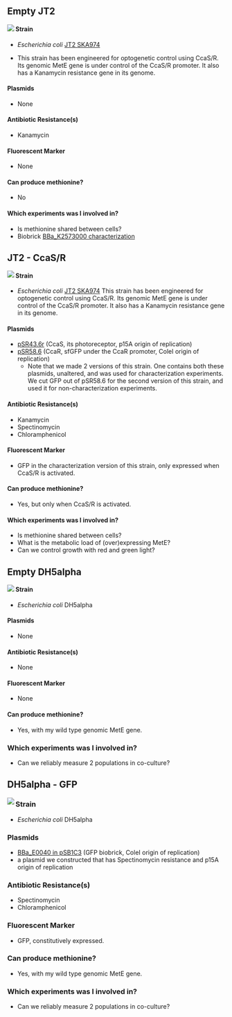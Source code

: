 ## Empty JT2

<img align="left" src="http://2018.igem.org/wiki/images/5/56/T--Waterloo--MeetMicro_JT2.png">

#### Strain
- _Escherichia coli_ [JT2 SKA974](https://www.addgene.org/80403/) 

- This strain has been engineered for optogenetic control using CcaS/R. Its genomic MetE gene is under control of the CcaS/R promoter. It also has a Kanamycin resistance gene in its genome. 

#### Plasmids 
- None

#### Antibiotic Resistance(s)
- Kanamycin

#### Fluorescent Marker 
- None

#### Can produce methionine? 
- No 

#### Which experiments was I involved in? 
- Is methionine shared between cells? 
- Biobrick [BBa_K2573000 characterization](http://parts.igem.org/Part:BBa_K2573000) 

## JT2 - CcaS/R

<img align="left" src="http://2018.igem.org/wiki/images/a/a9/T--Waterloo--MeetMicro_JT2CcaSR.png">

#### Strain 
- _Escherichia coli_ [JT2 SKA974](https://www.addgene.org/80403/) 
This strain has been engineered for optogenetic control using CcaS/R. Its genomic MetE gene is under control of the CcaS/R promoter. It also has a Kanamycin resistance gene in its genome. 

#### Plasmids
- [pSR43.6r](https://www.addgene.org/63197/) (CcaS, its photoreceptor, p15A origin of replication)
- [pSR58.6](https://www.addgene.org/63176/) (CcaR, sfGFP under the CcaR promoter, ColeI origin of replication)
  - Note that we made 2 versions of this strain. One contains both these plasmids, unaltered, and was used for characterization experiments. We cut GFP out of pSR58.6 for the second version of this strain, and used it for non-characterization experiments.   

#### Antibiotic Resistance(s)
- Kanamycin
- Spectinomycin
- Chloramphenicol 

#### Fluorescent Marker 
- GFP in the characterization version of this strain, only expressed when CcaS/R is activated.

#### Can produce methionine? 
- Yes, but only when CcaS/R is activated. 

#### Which experiments was I involved in? 
- Is methionine shared between cells? 
- What is the metabolic load of (over)expressing MetE?
- Can we control growth with red and green light? 

## Empty DH5alpha

<img align="left" src="http://2018.igem.org/wiki/images/9/92/T--Waterloo--MeetMicro_dh5.png">

#### Strain 
- _Escherichia coli_ DH5alpha 

#### Plasmids
- None

#### Antibiotic Resistance(s)
- None

#### Fluorescent Marker 
- None

#### Can produce methionine? 
- Yes, with my wild type genomic MetE gene. 

### Which experiments was I involved in? 
- Can we reliably measure 2 populations in co-culture?

## DH5alpha - GFP

<img align="left" src="http://parts.igem.org/wiki/images/9/99/T--Waterloo--DH5alpha-GFP.png">

### Strain 
- _Escherichia coli_ DH5alpha

### Plasmids
- [BBa_E0040 in pSB1C3](http://parts.igem.org/Part:BBa_E0040) (GFP biobrick, ColeI origin of replication)
- a plasmid we constructed that has Spectinomycin resistance and p15A origin of replication

### Antibiotic Resistance(s)
- Spectinomycin
- Chloramphenicol 

### Fluorescent Marker 
- GFP, constitutively expressed. 

### Can produce methionine? 
- Yes, with my wild type genomic MetE gene. 

### Which experiments was I involved in? 
- Can we reliably measure 2 populations in co-culture?
